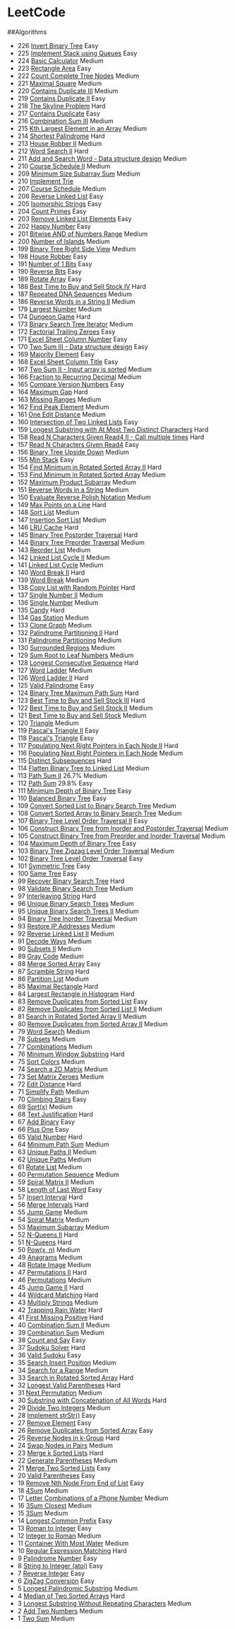 # LeetCode
##Algorithms
* 226 [Invert Binary Tree]() Easy
* 225 [Implement Stack using Queues]() Easy
* 224 [Basic Calculator]() Medium
* 223 [Rectangle Area]() Easy
* 222 [Count Complete Tree Nodes]() Medium 
* 221 [Maximal Square]() Medium
* 220 [Contains Duplicate III](src/com/leetcode/algorithms/P217_ContainsDuplicate.java) Medium
* 219 [Contains Duplicate II](src/com/leetcode/algorithms/P217_ContainsDuplicate.java) Easy
* 218 [The Skyline Problem](src/com/leetcode/algorithms/P218_SkylineProblem.java) Hard 
* 217 [Contains Duplicate](src/com/leetcode/algorithms/P217_ContainsDuplicate.java) Easy
* 216 [Combination Sum III](src/com/leetcode/algorithms/P216_CombinationSum.java) Medium
* 215 [Kth Largest Element in an Array](src/com/leetcode/algorithms/P215_KthLargestElement.java) Medium
* 214 [Shortest Palindrome](src/com/leetcode/algorithms/P214_ShortestPalindrome.java) Hard
* 213 [House Robber II](src/com/leetcode/algorithms/P213_HouseRobber.java) Medium
* 212 [Word Search II](src/com/leetcode/algorithms/P212_WordSearch.java) Hard
* 211 [Add and Search Word - Data structure design](src/com/leetcode/algorithms/P211_AddSearchWord.java) Medium
* 210 [Course Schedule II](src/com/leetcode/algorithms/P210_CourseSchedule2.java) Medium
* 209 [Minimum Size Subarray Sum](src/com/leetcode/algorithms/P209_MinimumSizeSubarraySum.java) Medium
* 210 [Implement Trie](src/com/leetcode/algorithms/P208_ImplementTrie.java)
* 207 [Course Schedule](src/com/leetcode/algorithms/P207_CourseSchedule.java) Medium 
* 206 [Reverse Linked List](src/com/leetcode/algorithms/P206_ReverseLinkedList.java) Easy
* 205 [Isomorphic Strings](src/com/leetcode/algorithms/P205_IsomorphicStrings.java) Easy 
* 204 [Count Primes](src/com/leetcode/algorithms/P204_CountPrimes.java) Easy 
* 203 [Remove Linked List Elements](src/com/leetcode/algorithms/P203_RemoveLinkedListElements.java) Easy 
* 202 [Happy Number](src/com/leetcode/algorithms/P202_HappyNumber.java) Easy 
* 201 [Bitwise AND of Numbers Range](src/com/leetcode/algorithms/P201_BitwiseANDofNumbersRange.java) Medium 
* 200 [Number of Islands](src/com/leetcode/algorithms/P200_NumberofIslands.java) Medium 
* 199 [Binary Tree Right Side View](src/com/leetcode/algorithms/P199_BinaryTreeRightSideView.java) Medium 
* 198 [House Robber](src/com/leetcode/algorithms/P198_HouseRobber.java) Easy 
* 191 [Number of 1 Bits](src/com/leetcode/algorithms/P191_Numberof1Bits.java) Easy 
* 190 [Reverse Bits](src/com/leetcode/algorithms/P190_ReverseBits.java) Easy 
* 189 [Rotate Array](src/com/leetcode/algorithms/P189_RotateArray.java) Easy 
* 188 [Best Time to Buy and Sell Stock IV](src/com/leetcode/algorithms/P188_BestTimetoBuyandSellStock4.java) Hard 
* 187 [Repeated DNA Sequences](src/com/leetcode/algorithms/P187_RepeatedDNASequences.java) Medium 
* 186 [Reverse Words in a String II](src/com/leetcode/algorithms/P186_ReverseWordsinaString2.java) Medium 
* 179 [Largest Number](src/com/leetcode/algorithms/P179_LargestNumber.java) Medium 
* 174 [Dungeon Game](src/com/leetcode/algorithms/P174_DungeonGame.java) Hard 
* 173 [Binary Search Tree Iterator](src/com/leetcode/algorithms/P173_BSTIterator.java) Medium 
* 172 [Factorial Trailing Zeroes](src/com/leetcode/algorithms/P172_FactorialTrailingZeroes.java) Easy 
* 171 [Excel Sheet Column Number](src/com/leetcode/algorithms/P171_ExcelSheetColumnNumber.java) Easy 
* 170 [Two Sum III - Data structure design](src/com/leetcode/algorithms/P170_TwoSum3.java) Easy 
* 169 [Majority Element](src/com/leetcode/algorithms/P169_MajorityElement.java) Easy 
* 168 [Excel Sheet Column Title](src/com/leetcode/algorithms/P168_ExcelSheetColumnTitle.java) Easy 
* 167 [Two Sum II - Input array is sorted](src/com/leetcode/algorithms/P167_TwoSum2.java) Medium 
* 166 [Fraction to Recurring Decimal](src/com/leetcode/algorithms/P166_FractiontoRecurringDecimal.java) Medium 
* 165 [Compare Version Numbers](src/com/leetcode/algorithms/P165_CompareVersionNumbers.java) Easy 
* 164 [Maximum Gap](src/com/leetcode/algorithms/P164_MaximumGap.java) Hard 
* 163 [Missing Ranges](src/com/leetcode/algorithms/P163_MissingRanges.java) Medium 
* 162 [Find Peak Element](src/com/leetcode/algorithms/P162_FindPeakElement.java) Medium 
* 161 [One Edit Distance](src/com/leetcode/algorithms/P161_OneEditDistance.java) Medium 
* 160 [Intersection of Two Linked Lists](src/com/leetcode/algorithms/P160_IntersectionofTwoLinkedLists.java) Easy 
* 159 [Longest Substring with At Most Two Distinct Characters](src/com/leetcode/algorithms/P159_LongestSubstringwithAtMostTwoDistinctCharacters.java) Hard 
* 158 [Read N Characters Given Read4 II - Call multiple times](src/com/leetcode/algorithms/P158_ReadNCharactersGivenRead42.java) Hard 
* 157 [Read N Characters Given Read4](src/com/leetcode/algorithms/P157_ReadNCharactersGivenRead4.java) Easy 
* 156 [Binary Tree Upside Down](src/com/leetcode/algorithms/P156_BinaryTreeUpsideDown.java) Medium 
* 155 [Min Stack](src/com/leetcode/algorithms/P155_MinStack.java) Easy 
* 154 [Find Minimum in Rotated Sorted Array II](src/com/leetcode/algorithms/P154_FindMinimuminRotatedSortedArray2.java) Hard 
* 153 [Find Minimum in Rotated Sorted Array](src/com/leetcode/algorithms/P153_FindMinimuminRotatedSortedArray.java) Medium 
* 152 [Maximum Product Subarray](src/com/leetcode/algorithms/P152_MaximumProductSubarray.java) Medium 
* 151 [Reverse Words in a String](src/com/leetcode/algorithms/P151_ReverseWordsinaString.java) Medium 
* 150 [Evaluate Reverse Polish Notation](src/com/leetcode/algorithms/P150_EvaluateReversePolishNotation.java) Medium 
* 149 [Max Points on a Line](src/com/leetcode/algorithms/P149_MaxPointsonaLine.java) Hard 
* 148 [Sort List](src/com/leetcode/algorithms/P148_SortList.java) Medium 
* 147 [Insertion Sort List](src/com/leetcode/algorithms/P147_InsertionSortList.java) Medium 
* 146 [LRU Cache](src/com/leetcode/algorithms/P146_LRUCache.java) Hard 
* 145 [Binary Tree Postorder Traversal](src/com/leetcode/algorithms/P145_BinaryTreePostorderTraversal.java) Hard 
* 144 [Binary Tree Preorder Traversal](src/com/leetcode/algorithms/P150_BinaryTreePreorderTraversal.java) Medium 
* 143 [Reorder List](src/com/leetcode/algorithms/P143_ReorderList.java) Medium 
* 142 [Linked List Cycle II](src/com/leetcode/algorithms/P142_LinkedListCycle2.java) Medium 
* 141 [Linked List Cycle](src/com/leetcode/algorithms/P141_LinkedListCycle.java) Medium 
* 140 [Word Break II](src/com/leetcode/algorithms/P140_WordBreak2.java) Hard
* 139 [Word Break](src/com/leetcode/algorithms/P139_WordBreak.java) Medium 
* 138 [Copy List with Random Pointer](src/com/leetcode/algorithms/P138_CopyListwithRandomPointer.java) Hard 
* 137 [Single Number II](src/com/leetcode/algorithms/P137_SingleNumber2.java) Medium 
* 136 [Single Number](src/com/leetcode/algorithms/P136_SingleNumber.java) Medium 
* 135 [Candy](src/com/leetcode/algorithms/P135_Candy.java) Hard 
* 134 [Gas Station](src/com/leetcode/algorithms/P134_GasStation.java) Medium 
* 133 [Clone Graph](src/com/leetcode/algorithms/P133_CloneGraph.java) Medium 
* 132 [Palindrome Partitioning II](src/com/leetcode/algorithms/P132_PalindromePartition2.java) Hard 
* 131 [Palindrome Partitioning](src/com/leetcode/algorithms/P131_PalindromePartition.java) Medium 
* 130 [Surrounded Regions](src/com/leetcode/algorithms/P130_SurroundedRegions.java) Medium 
* 129 [Sum Root to Leaf Numbers](src/com/leetcode/algorithms/P129_SumRoottoLeafNumbers.java) Medium 
* 128 [Longest Consecutive Sequence](src/com/leetcode/algorithms/P128_LongestConsecutiveSequence.java) Hard
* 127 [Word Ladder](src/com/leetcode/algorithms/P127_WordLadder.java) Medium 
* 126 [Word Ladder II](src/com/leetcode/algorithms/P126_WordLadder2.java) Hard 
* 125 [Valid Palindrome](src/com/leetcode/algorithms/P125_ValidPalindrome.java) Easy 
* 124 [Binary Tree Maximum Path Sum](src/com/leetcode/algorithms/P124_BinaryTreeMaximumPathSum.java) Hard 
* 123 [Best Time to Buy and Sell Stock III](src/com/leetcode/algorithms/P123_BestTimetoBuyandSellStock3.java) Hard 
* 122 [Best Time to Buy and Sell Stock II](src/com/leetcode/algorithms/P122_BestTimetoBuyandSellStock2.java) Medium 
* 121 [Best Time to Buy and Sell Stock](src/com/leetcode/algorithms/P121_BestTimetoBuyandSellStock.java) Medium 
* 120 [Triangle](src/com/leetcode/algorithms/P120_Triangle.java) Medium 
* 119 [Pascal's Triangle II](src/com/leetcode/algorithms/P119_PascalTriangle2.java) Easy 
* 118 [Pascal's Triangle](src/com/leetcode/algorithms/P118_PascalTriangle.java) Easy 
* 117 [Populating Next Right Pointers in Each Node II](src/com/leetcode/algorithms/P117_PopulatingNextRight2.java) Hard 
* 116 [Populating Next Right Pointers in Each Node](src/com/leetcode/algorithms/P116_PopulatingNextRight.java) Medium 
* 115 [Distinct Subsequences](src/com/leetcode/algorithms/P115_DistinctSubsequences.java) Hard 
* 114 [Flatten Binary Tree to Linked List](src/com/leetcode/algorithms/P114_FlattenBinaryTree.java) Medium 
* 113 [Path Sum II](src/com/leetcode/algorithms/P113_PathSum2.java) 26.7% Medium 
* 112 [Path Sum](src/com/leetcode/algorithms/P112_PathSum.java) 29.8% Easy 
* 111 [Minimum Depth of Binary Tree](src/com/leetcode/algorithms/P111_MinimumDepthofBinaryTree.java) Easy 
* 110 [Balanced Binary Tree](src/com/leetcode/algorithms/P110_BalancedBinaryTree.java) Easy 
* 109 [Convert Sorted List to Binary Search Tree](src/com/leetcode/algorithms/P109_SortedList2BST.java) Medium 
* 108 [Convert Sorted Array to Binary Search Tree](src/com/leetcode/algorithms/P108_SortedArray2BST.java) Medium 
* 107 [Binary Tree Level Order Traversal II](src/com/leetcode/algorithms/P107_BinaryTreeLevelOrderTraversal2.java) Easy 
* 106 [Construct Binary Tree from Inorder and Postorder Traversal](src/com/leetcode/algorithms/P106_BinaryTreefromInorderandPostorderTraversal.java) Medium
* 105 [Construct Binary Tree from Preorder and Inorder Traversal](src/com/leetcode/algorithms/P105_BinaryTreefromPreorderInorder.java) Medium 
* 104 [Maximum Depth of Binary Tree](src/com/leetcode/algorithms/P104_MaximumDepthofBinaryTree.java) Easy 
* 103 [Binary Tree Zigzag Level Order Traversal](src/com/leetcode/algorithms/P103_BinaryTreeZigzagLevelOrderTraversal.java) Medium 
* 102 [Binary Tree Level Order Traversal](src/com/leetcode/algorithms/P102_BinaryTreeLevelOrderTraversal.java) Easy 
* 101 [Symmetric Tree](src/com/leetcode/algorithms/P101_SymmetricTree.java) Easy 
* 100 [Same Tree](src/com/leetcode/algorithms/P100_SameTree.java) Easy 
* 99 [Recover Binary Search Tree](src/com/leetcode/algorithms/P099_RecoverBinarySearchTree.java) Hard 
* 98 [Validate Binary Search Tree](src/com/leetcode/algorithms/P098_ValidateBinarySearchTree.java) Medium 
* 97 [Interleaving String](src/com/leetcode/algorithms/P097_InterleavingString.java) Hard 
* 96 [Unique Binary Search Trees](src/com/leetcode/algorithms/P096_UniqueBinarySearchTrees.java) Medium 
* 95 [Unique Binary Search Trees II](src/com/leetcode/algorithms/P095_UniqueBinarySearchTrees2.java) Medium 
* 94 [Binary Tree Inorder Traversal](src/com/leetcode/algorithms/P094_BinaryTreeInorderTraversal.java) Medium 
* 93 [Restore IP Addresses](src/com/leetcode/algorithms/P093_RestoreIPAddresses.java) Medium 
* 92 [Reverse Linked List II](src/com/leetcode/algorithms/P092_ReverseLinkedList2.java) Medium 
* 91 [Decode Ways](src/com/leetcode/algorithms/P091_DecodeWays.java) Medium 
* 90 [Subsets II](/problems/subsets-ii/) Medium 
* 89 [Gray Code](/problems/gray-code/) Medium 
* 88 [Merge Sorted Array](/problems/merge-sorted-array/) Easy 
* 87 [Scramble String](/problems/scramble-string/) Hard 
* 86 [Partition List](/problems/partition-list/) Medium 
* 85 [Maximal Rectangle](/problems/maximal-rectangle/) Hard 
* 84 [Largest Rectangle in Histogram](/problems/largest-rectangle-in-histogram/) Hard 
* 83 [Remove Duplicates from Sorted List](/problems/remove-duplicates-from-sorted-list/) Easy 
* 82 [Remove Duplicates from Sorted List II](/problems/remove-duplicates-from-sorted-list-ii/) Medium 
* 81 [Search in Rotated Sorted Array II](/problems/search-in-rotated-sorted-array-ii/) Medium 
* 80 [Remove Duplicates from Sorted Array II](/problems/remove-duplicates-from-sorted-array-ii/) Medium 
* 79 [Word Search](/problems/word-search/) Medium 
* 78 [Subsets](/problems/subsets/) Medium 
* 77 [Combinations](/problems/combinations/) Medium 
* 76 [Minimum Window Substring](/problems/minimum-window-substring/) Hard 
* 75 [Sort Colors](/problems/sort-colors/) Medium 
* 74 [Search a 2D Matrix](/problems/search-a-2d-matrix/) Medium 
* 73 [Set Matrix Zeroes](/problems/set-matrix-zeroes/) Medium 
* 72 [Edit Distance](/problems/edit-distance/) Hard 
* 71 [Simplify Path](/problems/simplify-path/) Medium 
* 70 [Climbing Stairs](/problems/climbing-stairs/) Easy 
* 69 [Sqrt(x)](/problems/sqrtx/) Medium 
* 68 [Text Justification](/problems/text-justification/) Hard 
* 67 [Add Binary](/problems/add-binary/) Easy 
* 66 [Plus One](/problems/plus-one/) Easy 
* 65 [Valid Number](/problems/valid-number/) Hard 
* 64 [Minimum Path Sum](/problems/minimum-path-sum/) Medium 
* 63 [Unique Paths II](/problems/unique-paths-ii/) Medium 
* 62 [Unique Paths](/problems/unique-paths/) Medium 
* 61 [Rotate List](/problems/rotate-list/) Medium 
* 60 [Permutation Sequence](/problems/permutation-sequence/) Medium 
* 59 [Spiral Matrix II](/problems/spiral-matrix-ii/) Medium 
* 58 [Length of Last Word](/problems/length-of-last-word/) Easy
* 57 [Insert Interval](/problems/insert-interval/) Hard 
* 56 [Merge Intervals](/problems/merge-intervals/) Hard 
* 55 [Jump Game](/problems/jump-game/) Medium 
* 54 [Spiral Matrix](/problems/spiral-matrix/) Medium 
* 53 [Maximum Subarray](/problems/maximum-subarray/) Medium 
* 52 [N-Queens II](/problems/n-queens-ii/) Hard 
* 51 [N-Queens](/problems/n-queens/) Hard 
* 50 [Pow(x, n)](/problems/powx-n/) Medium 
* 49 [Anagrams](/problems/anagrams/) Medium 
* 48 [Rotate Image](/problems/rotate-image/) Medium 
* 47 [Permutations II](/problems/permutations-ii/) Hard 
* 46 [Permutations](/problems/permutations/) Medium 
* 45 [Jump Game II](/problems/jump-game-ii/) Hard 
* 44 [Wildcard Matching](/problems/wildcard-matching/) Hard 
* 43 [Multiply Strings](/problems/multiply-strings/) Medium 
* 42 [Trapping Rain Water](/problems/trapping-rain-water/) Hard 
* 41 [First Missing Positive](/problems/first-missing-positive/) Hard 
* 40 [Combination Sum II](/problems/combination-sum-ii/) Medium 
* 39 [Combination Sum](/problems/combination-sum/) Medium 
* 38 [Count and Say](/problems/count-and-say/) Easy 
* 37 [Sudoku Solver](/problems/sudoku-solver/) Hard 
* 36 [Valid Sudoku](/problems/valid-sudoku/) Easy
* 35 [Search Insert Position](/problems/search-insert-position/) Medium 
* 34 [Search for a Range](/problems/search-for-a-range/) Medium 
* 33 [Search in Rotated Sorted Array](/problems/search-in-rotated-sorted-array/) Hard 
* 32 [Longest Valid Parentheses](/problems/longest-valid-parentheses/) Hard 
* 31 [Next Permutation](/problems/next-permutation/) Medium
* 30 [Substring with Concatenation of All Words](/problems/substring-with-concatenation-of-all-words/) Hard 
* 29 [Divide Two Integers](/problems/divide-two-integers/) Medium 
* 28 [Implement strStr()](/problems/implement-strstr/) Easy 
* 27 [Remove Element](/problems/remove-element/) Easy 
* 26 [Remove Duplicates from Sorted Array](/problems/remove-duplicates-from-sorted-array/) Easy 
* 25 [Reverse Nodes in k-Group](/problems/reverse-nodes-in-k-group/) Hard 
* 24 [Swap Nodes in Pairs](/problems/swap-nodes-in-pairs/) Medium 
* 23 [Merge k Sorted Lists](/problems/merge-k-sorted-lists/) Hard 
* 22 [Generate Parentheses](/problems/generate-parentheses/) Medium 
* 21 [Merge Two Sorted Lists](/problems/merge-two-sorted-lists/) Easy 
* 20 [Valid Parentheses](/problems/valid-parentheses/) Easy 
* 19 [Remove Nth Node From End of List](/problems/remove-nth-node-from-end-of-list/) Easy 
* 18 [4Sum](/problems/4sum/) Medium 
* 17 [Letter Combinations of a Phone Number](/problems/letter-combinations-of-a-phone-number/) Medium 
* 16 [3Sum Closest](/problems/3sum-closest/) Medium 
* 15 [3Sum](/problems/3sum/) Medium 
* 14 [Longest Common Prefix](/problems/longest-common-prefix/) Easy 
* 13 [Roman to Integer](/problems/roman-to-integer/) Easy 
* 12 [Integer to Roman](/problems/integer-to-roman/) Medium 
* 11 [Container With Most Water](/problems/container-with-most-water/) Medium 
* 10 [Regular Expression Matching](/problems/regular-expression-matching/) Hard 
* 9 [Palindrome Number](/problems/palindrome-number/) Easy
* 8 [String to Integer (atoi)](/problems/string-to-integer-atoi/) Easy 
* 7 [Reverse Integer](/problems/reverse-integer/) Easy 
* 6 [ZigZag Conversion](src/com/leetcode/algorithms/P006_ZigZagConversion.java) Easy 
* 5 [Longest Palindromic Substring](src/com/leetcode/algorithms/P005_LongestPalindrom.java) Medium 
* 4 [Median of Two Sorted Arrays](src/com/leetcode/algorithms/P004_MedianTwoSortedArrays.java) Hard 
* 3 [Longest Substring Without Repeating Characters](src/com/leetcode/algorithms/P003_LongestSubstringNoRepeating.java) Medium 
* 2 [Add Two Numbers](src/com/leetcode/algorithms/P002_AddTwoNumbers.java) Medium 
* 1 [Two Sum](src/com/leetcode/algorithms/P001_TwoSum.java) Medium
